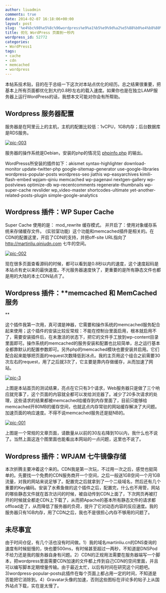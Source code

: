 ```yaml
---
author: liuadmin
comments: true
date: 2014-02-07 16:18:06+00:00
layout: post
slug: '%e4%bc%98%e5%8c%96wordpress%e9%a1%b5%e9%9d%a2%e5%88%b0%e4%b8%80%e7%a7%92%e5%86%85'
title: 优化 WordPress 页面到一秒内
wordpress_id: 52772
categories:
- WordPress1
tags:
- cache
- cdn
- memcached
- wordpress
---
```


本帖系技术贴，目的在于总结一下这次对本站点优化的经历。总之结果很重要，把基本上所有页面都优化到大约0.8秒左右的载入速度。如果你也是在独立LAMP服务器上运行WordPress的话，我想本文可能对你会有所帮助。 <!-- more -->


## Wordpress 服务器配置


服务器是在阿里云上的主机，主机的配置比较低：1vCPU，1GB内存；后台数据库是RDS服务。

[![pic-003](http://cdn1.martinliu.cn/wp-content/uploads/2014/02/pic-003.jpg)](http://cdn1.martinliu.cn/wp-content/uploads/2014/02/pic-003.jpg)

服务器的操作系统是Debian，安装的php的情况见 [phpinfo.php](http://martinliu.cn/info.php) 的输出。

WordPresss所安装的插件如下：akismet syntax-highlighter download-monitor update-twitter-php google-sitemap-generator use-google-libraries wordpress-popular-posts wordpress-seo jiathis wp-easyarchives kimili-flash-embed wpjam-qiniu memcached wp-pagenavi nextgen-gallery wp-postviews optimize-db wp-recentcomments
regenerate-thumbnails wp-super-cache revslider wp_video-master shortcodes-ultimate yet-another-related-posts-plugin simple-google-analytics


## Wordpress 插件：**WP Super Cache**


Super Cache 使用的是： mod_rewrite 缓存模式。 并开启了：使用对象缓存系统来存储缓存文件。 (实验室功能)  这个功能和memcached插件是相关的。在CDN的配置这里，开启了CDN的支持，并把off-site URL指向了 http://martinliu.qiniudn.com 七牛的空间。

[![pic-002](http://cdn1.martinliu.cn/wp-content/uploads/2014/02/pic-002.jpg)](http://cdn1.martinliu.cn/wp-content/uploads/2014/02/pic-002.jpg)

现在很多页面查看源码的时候，都可以看到是0.8秒以内的速度，这个速度起码是本站点有史以来的最快速度。不光服务器速度快了，更重要的是所有静态文件也都是用的大陆的本土CDN站点了。


## Wordpress 插件：**memcached 和 MemCached服务
**


这个插件我第一次用，真可谓是神器，它需要和操作系统的memcached服务配合起来使用；这个插件的安装比较反常规：不能在控制台里面启用，根本就启用不了，需要安装插件后，在未激活的状态下，把它的文件手工放到wp-content目录里面即可。操作系统的memcached的服务安装和配置也比较简单，总之运行基本全都靠默认的配置参数即可。另外php的memcached模块也要安装并启用。它们配合起来能够把页面的request次数降低到冰点。我的主页用这个组合之前需要30次左右的request，用了之后就3次了，它主要是靠内存做缓存，从而加速了网站。

[![pic-3](http://cdn1.martinliu.cn/wp-content/uploads/2014/02/pic-3.jpg)](http://cdn1.martinliu.cn/wp-content/uploads/2014/02/pic-3.jpg)

上图是本站首页的测试结果，亮点在它只有3个请求，Web服务器只是做了三个响应就完事了，这个页面的内容就全都可以发给浏览器了。减少了20多次请求的处理，这些请求的结果都被memcached给缓存到内存里面了，目前只能够给memcached开80MB的缓存空间，也就这点内存常驻的网站缓存解决了大问题。加速页面的响应速度。不得不说memcached服务还是挺NB的。

[![pic-001](http://cdn1.martinliu.cn/wp-content/uploads/2014/02/pic-001.jpg)](http://cdn1.martinliu.cn/wp-content/uploads/2014/02/pic-001.jpg)

上图是一个常规的文章页面，请数量从以前的30左右降到10以内，我什么也不说了。当然上面这连个图里面也能看出本网站的一点问题，这里也不说了。


## Wordpress 插件：**WPJAM 七牛镜像存储**


本次折腾主要冲着这个来的。CDN我是第一次玩，不过用一次之后，感觉也挺简单的。先要找一个免费的CDN服务商开一个空间，之后一般送1GB空间一个月1GB流量，对我的网站来说足够了。配置完之后就拿到了一个二级域名，然后还有几个重要的Key编码。安装了水煮鱼做的这个插件之后，配置完，什么也不用管，网站的哪些静态文件就在首次访问的时候，被自动传到CDN上面了，下次网页再被打开的时候就全都走CDN上下载了，从而把Apache的基本所有静态文件的请求都offload走了，从而降低了服务器的负荷，提升了它对动态内容的反应速度。我的服务器只有1GB内存，用了CDN之后，我也不是很担心内存不够用的问题了。


## 未尽事宜


由于时间仓促，有几个活也没有时间做。1）我的域名martinliu.cn的DNS查询的速度有时候挺慢的，快也要500ms，有时候甚至超过一两秒，不知道是DNSPod不给力还是我的服务器自身有问题。2）CDN的正规用法需要在服务器端写一个脚本，把wordpress里面需要CDN加速的文件都上传到自己CDN的空间里面，并且可以编写脚本定期增量传输。由于最近太忙，以后有时间在研究这个问题吧。3)wordpress-popular-posts此插件在每个页面上都占用一定的时间，不知道是否能把它消除到。4）Gravatar头像的加速，否则这些图标在评论多的帖子上从国外站点下载，实在是太慢了。
